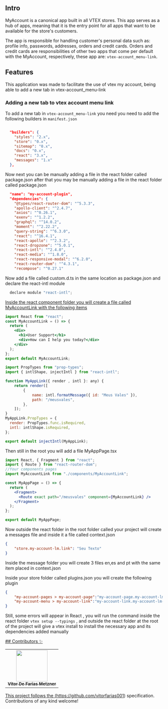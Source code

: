 ## Intro

MyAccount is a canonical app built in all VTEX stores. This app serves as a hub of apps, meaning that it is the entry point for all apps that want to be available for the store's customers.

The app is responsible for handling customer's personal data such as: profile info, passwords, addresses, orders and credit cards. Orders and credit cards are responsibilities of other two apps that come per default with the MyAccount, respectively, these app are: `vtex-account_menu-link`.

## Features

This application was made to facilitate the use of vtex my account, being able to add a new tab in vtex-account_menu-link

### Adding a new tab to vtex account menu link

To add a new tab in `vtex-account_menu-link` you need  you need to add the following builders in `manifest.json`


```json

  "builders": {
    "styles": "2.x",
    "store": "0.x",
    "sitemap": "0.x",
    "docs": "0.x",
    "react": "3.x",
    "messages": "1.x"
  },
```
Now next you can be manually adding a file in the react folder called package.json after that you may be manually adding a file in the react folder called package.json

<a href="https://prnt.sc/Pp_2EZ4mwC3Q">

```json
  "name": "my-account-plugin",
  "dependencies": {
    "@types/react-router-dom": "^5.3.3",
    "apollo-client": "^2.4.7",
    "axios": "^0.26.1",
    "exenv": "^1.2.2",
    "graphql": "^14.0.2",
    "moment": "^2.22.2",
    "query-string": "^6.3.0",
    "react": "^16.4.1",
    "react-apollo": "^2.3.2",
    "react-dropzone": "^5.0.1",
    "react-intl": "^2.4.0",
    "react-media": "^1.8.0",
    "react-responsive-modal": "^6.2.0",
    "react-router-dom": "^4.3.1",
    "recompose": "^0.27.1"
```
  
 Now add a file called custom.d.ts in the same location as package.json and declare the react-intl module

```jsx
  declare module "react-intl";
 ```
 <a href="https://prnt.sc/v-1pmz-0Tdqz">
   
 Inside the react component folder you will create a file called MyAccountLink with the following items

```jsx
import React from "react";
const MyAccountLink = () => {
  return (
    <div>
      <h1>User Support</h1>
      <div>How can I help you today?</div>
    </div>
  );
};
export default MyAccountLink;
```
   
```jsx
import PropTypes from "prop-types";
import { intlShape, injectIntl } from "react-intl";

function MyAppLink({ render , intl }: any) {
    return render([
        {
            name: intl.formatMessage({ id: "Meus Vales" }),
            path: "/meusvales",
        },
    ]);
}
MyAppLink.PropTypes = {
  render: PropTypes.func.isRequired,
  intl: intlShape.isRequired,
};

export default injectIntl(MyAppLink);
```
   
Then still in the root you will add a file MyAppPage.tsx

```jsx 
import React, { Fragment } from "react";
import { Route } from "react-router-dom";
//Your components pages
import MyAccountLink from "./components/MyAccountLink";

const MyAppPage = () => {
  return (
    <Fragment>
      <Route exact path="/meusvales" component={MyAccountLink} />
    </Fragment>
  );
};

export default MyAppPage;
```

Now outside the react folder in the root folder called your project will create a messages file and inside it a file called context.json
```json
{
    "store.my-account-lm.link": "Seu Texto"
} 
```
Inside the message folder you will create 3 files en,es and pt with the same item placed in context.json

Inside your store folder called plugins.json you will create the following plugin

```json
{
    "my-account-pages > my-account-page":"my-account-page.my-account-lm-page",
    "my-account-menu > my-account-link":"my-account-link.my-account-lm-link"
}
```

Still, some errors will appear in React , you will run the command inside the react folder `vtex setup --typings` , and outside the react folder at the root of the project will give a vtex install to install the necessary app and its dependencies added manually

<a href="https://prnt.sc/_0nNGxLC3jh-">
## Contributors ✨


<!-- ALL-CONTRIBUTORS-LIST:START - Do not remove or modify this section -->
<!-- prettier-ignore-start -->
<!-- markdownlint-disable -->
<table>
  <tr>
    <td align="center"><a href="https://www.linkedin.com/in/devvitorfarias/"><img src="https://avatars.githubusercontent.com/u/66703405?v=4" width="100px;" alt=""/><br /><sub><b>Vitor De Farias Metzner</b></sub></a><br /></td>
  </tr>
</table>

<!-- markdownlint-enable -->
<!-- prettier-ignore-end -->
<!-- ALL-CONTRIBUTORS-LIST:END -->

This project follows the  (https://github.com/vitorfarias001) specification. Contributions of any kind welcome!
